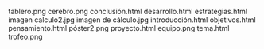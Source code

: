 
tablero.png
cerebro.png
conclusión.html
desarrollo.html
estrategias.html
imagen calculo2.jpg
imagen de cálculo.jpg
introducción.html
objetivos.html
pensamiento.html
póster2.png
proyecto.html
equipo.png
tema.html
trofeo.png
